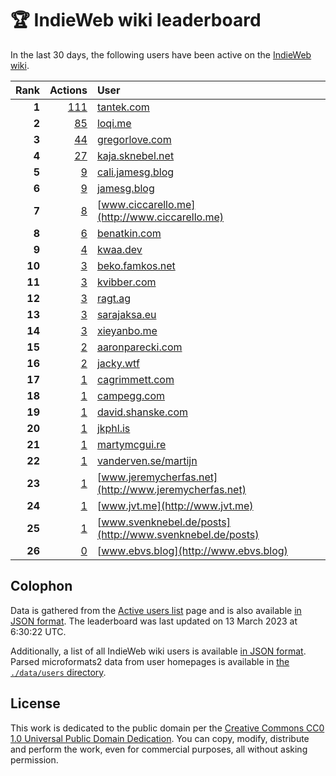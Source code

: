 # 🏆 IndieWeb wiki leaderboard

In the last 30 days, the following users have been active on the [IndieWeb wiki](https://indieweb.org).

| Rank | Actions | User |
|-----:|--------:|:-----|
| **1** | [111](https://indieweb.org/Special:Contributions/Tantek.com) | [tantek.com](http://tantek.com) |
| **2** | [85](https://indieweb.org/Special:Contributions/Loqi.me) | [loqi.me](http://loqi.me) |
| **3** | [44](https://indieweb.org/Special:Contributions/Gregorlove.com) | [gregorlove.com](http://gregorlove.com) |
| **4** | [27](https://indieweb.org/Special:Contributions/Kaja.sknebel.net) | [kaja.sknebel.net](http://kaja.sknebel.net) |
| **5** | [9](https://indieweb.org/Special:Contributions/Cali.jamesg.blog) | [cali.jamesg.blog](http://cali.jamesg.blog) |
| **6** | [9](https://indieweb.org/Special:Contributions/Jamesg.blog) | [jamesg.blog](http://jamesg.blog) |
| **7** | [8](https://indieweb.org/Special:Contributions/Www.ciccarello.me) | [www.ciccarello.me](http://www.ciccarello.me) |
| **8** | [6](https://indieweb.org/Special:Contributions/Benatkin.com) | [benatkin.com](http://benatkin.com) |
| **9** | [4](https://indieweb.org/Special:Contributions/Kwaa.dev) | [kwaa.dev](http://kwaa.dev) |
| **10** | [3](https://indieweb.org/Special:Contributions/Beko.famkos.net) | [beko.famkos.net](http://beko.famkos.net) |
| **11** | [3](https://indieweb.org/Special:Contributions/Kvibber.com) | [kvibber.com](http://kvibber.com) |
| **12** | [3](https://indieweb.org/Special:Contributions/Ragt.ag) | [ragt.ag](http://ragt.ag) |
| **13** | [3](https://indieweb.org/Special:Contributions/Sarajaksa.eu) | [sarajaksa.eu](http://sarajaksa.eu) |
| **14** | [3](https://indieweb.org/Special:Contributions/Xieyanbo.me) | [xieyanbo.me](http://xieyanbo.me) |
| **15** | [2](https://indieweb.org/Special:Contributions/Aaronparecki.com) | [aaronparecki.com](http://aaronparecki.com) |
| **16** | [2](https://indieweb.org/Special:Contributions/Jacky.wtf) | [jacky.wtf](http://jacky.wtf) |
| **17** | [1](https://indieweb.org/Special:Contributions/Cagrimmett.com) | [cagrimmett.com](http://cagrimmett.com) |
| **18** | [1](https://indieweb.org/Special:Contributions/Campegg.com) | [campegg.com](http://campegg.com) |
| **19** | [1](https://indieweb.org/Special:Contributions/David.shanske.com) | [david.shanske.com](http://david.shanske.com) |
| **20** | [1](https://indieweb.org/Special:Contributions/Jkphl.is) | [jkphl.is](http://jkphl.is) |
| **21** | [1](https://indieweb.org/Special:Contributions/Martymcgui.re) | [martymcgui.re](http://martymcgui.re) |
| **22** | [1](https://indieweb.org/Special:Contributions/Vanderven.se_martijn) | [vanderven.se/martijn](http://vanderven.se/martijn) |
| **23** | [1](https://indieweb.org/Special:Contributions/Www.jeremycherfas.net) | [www.jeremycherfas.net](http://www.jeremycherfas.net) |
| **24** | [1](https://indieweb.org/Special:Contributions/Www.jvt.me) | [www.jvt.me](http://www.jvt.me) |
| **25** | [1](https://indieweb.org/Special:Contributions/Www.svenknebel.de_posts) | [www.svenknebel.de/posts](http://www.svenknebel.de/posts) |
| **26** | [0](https://indieweb.org/Special:Contributions/Www.ebvs.blog) | [www.ebvs.blog](http://www.ebvs.blog) |


## Colophon

Data is gathered from the [Active users list](https://indieweb.org/Special:ActiveUsers) page and is also available [in JSON format](https://github.com/jgarber623/indieweb-wiki-leaderboard/blob/main/data/leaderboard.json). The leaderboard was last updated on 13 March 2023 at 6:30:22 UTC.

Additionally, a list of all IndieWeb wiki users is available [in JSON format](https://github.com/jgarber623/indieweb-wiki-leaderboard/blob/main/data/users.json). Parsed microformats2 data from user homepages is available in [the `./data/users` directory](https://github.com/jgarber623/indieweb-wiki-leaderboard/blob/main/data/users).

## License

This work is dedicated to the public domain per the [Creative Commons CC0 1.0 Universal Public Domain Dedication](https://creativecommons.org/publicdomain/zero/1.0/). You can copy, modify, distribute and perform the work, even for commercial purposes, all without asking permission.
